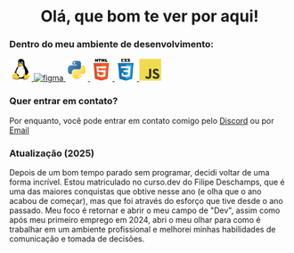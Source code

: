 <h1 align="center">Olá, que bom te ver por aqui!</h1>

### Dentro do meu ambiente de desenvolvimento:
<p align="left">
  <a href="https://www.linux.org/" target="_blank" rel="noreferrer"> 
    <img src="https://raw.githubusercontent.com/devicons/devicon/master/icons/linux/linux-original.svg" alt="linux" width="40" height="40"/> 
  </a>
  <a href="https://www.figma.com/" target="_blank" rel="noreferrer">
    <img src="https://www.vectorlogo.zone/logos/figma/figma-icon.svg" alt="figma" width="40" height="40"/>
  </a>
  <a href="https://www.python.org" target="_blank" rel="noreferrer"> 
    <img src="https://raw.githubusercontent.com/devicons/devicon/master/icons/python/python-original.svg" alt="python" width="40" height="40"/> 
  </a>
  <a href="https://www.w3.org/html/" target="_blank" rel="noreferrer">
    <img src="https://raw.githubusercontent.com/devicons/devicon/master/icons/html5/html5-original-wordmark.svg" alt="html5" width="40" height="40"/> 
  </a>
  <a href="https://www.w3schools.com/css/" target="_blank" rel="noreferrer">
    <img src="https://raw.githubusercontent.com/devicons/devicon/master/icons/css3/css3-original-wordmark.svg" alt="css3" width="40" height="40"/>
  </a> 
  <a href="https://developer.mozilla.org/en-US/docs/Web/JavaScript" target="_blank" rel="noreferrer"> 
    <img src="https://raw.githubusercontent.com/devicons/devicon/master/icons/javascript/javascript-original.svg" alt="javascript" width="40" height="40"/> 
  </a>
</p>

### Quer entrar em contato?
Por enquanto, você pode entrar em contato comigo pelo [Discord](https://discordapp.com/users/1072278872676122654) ou por [Email](mailto:gabrielsclima.2004@gmail.com)

### Atualização (2025)

Depois de um bom tempo parado sem programar, decidi voltar de uma forma incrível.
Estou matriculado no curso.dev do Filipe Deschamps, que é uma das maiores conquistas que obtive nesse ano (e olha que o ano acabou de começar), mas que foi através do esforço que tive desde o ano passado.
Meu foco é retornar e abrir o meu campo de "Dev", assim como após meu primeiro emprego em 2024, abri o meu olhar para como é trabalhar em um ambiente profissional e melhorei minhas habilidades de comunicação e tomada de decisões.
